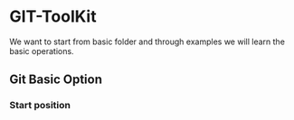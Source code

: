 # GIT-ToolKit
We want to start from basic folder and through examples we will learn the basic operations.

## Git Basic Option

### Start position

